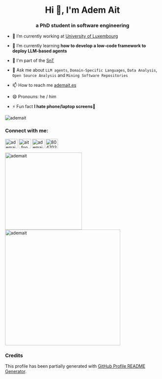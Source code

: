 <h1 align="center">Hi 👋, I'm Adem Ait</h1>
<h3 align="center">a PhD student in software engineering</h3>



- 🔭 I’m currently working at [University of Luxembourg](https://www.uni.lu/fr/)

- 🌱 I’m currently learning **how to develop a low-code framework to deploy LLM-based agents**

- 🧪 I'm part of the [SnT](https://www.uni.lu/snt-en/)

- 💬 Ask me about `LLM agents`, `Domain-Specific Languages`, `Data Analysis`, `Open Source Analysis` and `Mining Software Repositories`

- 📫 How to reach me [ademait.es](https://ademait.es)

- 😄 Pronouns: he / him

- ⚡ Fun fact **I hate phone/laptop screens🤣**


<p align="left"> <img src="https://komarev.com/ghpvc/?username=ademait&label=Profile%20views&color=0e75b6&style=flat" alt="ademait" /> </p>

<h3 align="left">Connect with me:</h3>
<p align="left">
<a href="https://dev.to/ademait" target="blank"><img align="center" src="https://raw.githubusercontent.com/rahuldkjain/github-profile-readme-generator/master/src/images/icons/Social/devto.svg" alt="ademait" height="30" width="40" /></a>
<a href="https://twitter.com/ait_fonolla" target="blank"><img align="center" src="https://raw.githubusercontent.com/rahuldkjain/github-profile-readme-generator/master/src/images/icons/Social/twitter.svg" alt="ait_fonolla" height="30" width="40" /></a>
<a href="https://linkedin.com/in/ademait" target="blank"><img align="center" src="https://raw.githubusercontent.com/rahuldkjain/github-profile-readme-generator/master/src/images/icons/Social/linked-in-alt.svg" alt="ademait" height="30" width="40" /></a>
<a href="https://stackoverflow.com/users/8047027" target="blank"><img align="center" src="https://raw.githubusercontent.com/rahuldkjain/github-profile-readme-generator/master/src/images/icons/Social/stack-overflow.svg" alt="8047027" height="30" width="40" /></a>
</p>


<p float="left">
<img align="center" width="250" src="https://github-readme-stats.vercel.app/api/top-langs?username=ademait&show_icons=true&locale=en&layout=compact" alt="ademait" />&nbsp;<img align="center" width="375" src="https://github-readme-stats.vercel.app/api?username=ademait&show_icons=true&locale=en" alt="ademait" />
</p>


### Credits

This profile has been partially generated with [GitHub Profile README Generator](https://rahuldkjain.github.io/gh-profile-readme-generator/).
